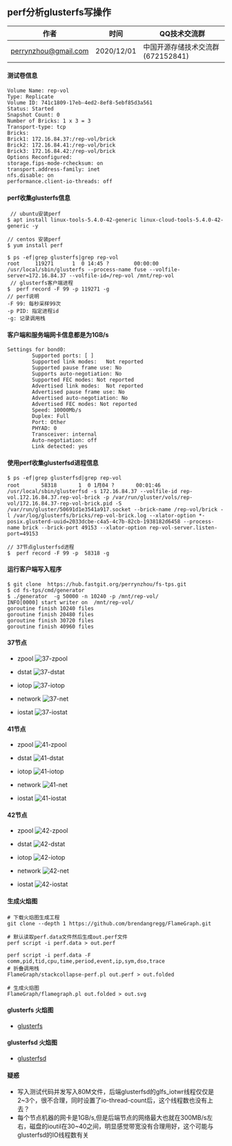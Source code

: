 ## perf分析glusterfs写操作

| 作者 | 时间 |QQ技术交流群 |
| ------ | ------ |------ |
| perrynzhou@gmail.com |2020/12/01 |中国开源存储技术交流群(672152841) |

#### 测试卷信息

  ```
  Volume Name: rep-vol
  Type: Replicate
  Volume ID: 741c1809-17eb-4ed2-8ef8-5ebf85d3a561
  Status: Started
  Snapshot Count: 0
  Number of Bricks: 1 x 3 = 3
  Transport-type: tcp
  Bricks:
  Brick1: 172.16.84.37:/rep-vol/brick
  Brick2: 172.16.84.41:/rep-vol/brick
  Brick3: 172.16.84.42:/rep-vol/brick
  Options Reconfigured:
  storage.fips-mode-rchecksum: on
  transport.address-family: inet
  nfs.disable: on
  performance.client-io-threads: off
  ```

  

#### perf收集glusterfs信息

  ```
   // ubuntu安装perf
  $ apt install linux-tools-5.4.0-42-generic linux-cloud-tools-5.4.0-42-generic -y
  
  // centos 安装perf
  $ yum install perf
  
  $ ps -ef|grep glusterfs|grep rep-vol
  root     119271      1  0 14:45 ?        00:00:00 /usr/local/sbin/glusterfs --process-name fuse --volfile-server=172.16.84.37 --volfile-id=/rep-vol /mnt/rep-vol
   // glusterfs客户端进程
  $  perf record -F 99 -p 119271 -g
  // perf说明
  -F 99: 每秒采样99次
  -p PID: 指定进程id
  -g: 记录调用栈
  
  ```

#### 客户端和服务端网卡信息都是为1GB/s

  ```
  Settings for bond0:
          Supported ports: [ ]
          Supported link modes:   Not reported
          Supported pause frame use: No
          Supports auto-negotiation: No
          Supported FEC modes: Not reported
          Advertised link modes:  Not reported
          Advertised pause frame use: No
          Advertised auto-negotiation: No
          Advertised FEC modes: Not reported
          Speed: 10000Mb/s
          Duplex: Full
          Port: Other
          PHYAD: 0
          Transceiver: internal
          Auto-negotiation: off
          Link detected: yes
  ```

  

#### 使用perf收集glusterfsd进程信息

  ```
  $ ps -ef|grep glusterfsd|grep rep-vol
  root       58318       1  0 1月04 ?       00:01:46 /usr/local/sbin/glusterfsd -s 172.16.84.37 --volfile-id rep-vol.172.16.84.37.rep-vol-brick -p /var/run/gluster/vols/rep-vol/172.16.84.37-rep-vol-brick.pid -S /var/run/gluster/50691d1e3541a917.socket --brick-name /rep-vol/brick -l /var/log/glusterfs/bricks/rep-vol-brick.log --xlator-option *-posix.glusterd-uuid=2033dcbe-c4a5-4c7b-82cb-1938182d6458 --process-name brick --brick-port 49153 --xlator-option rep-vol-server.listen-port=49153
  
  // 37节点glusterfsd进程
  $  perf record -F 99 -p  58318 -g
  
  ```

#### 运行客户端写入程序

  ```
  $ git clone  https://hub.fastgit.org/perrynzhou/fs-tps.git
  $ cd fs-tps/cmd/generator
  $ ./generator  -g 50000 -n 10240 -p /mnt/rep-vol/ 
  INFO[0000] start writer on  /mnt/rep-vol/               
  goroutine finish 10240 files
  goroutine finish 20480 files
  goroutine finish 30720 files
  goroutine finish 40960 files
  ```

#### 37节点
- zpool
![37-zpool](../../images/37-zpool.JPG)

- dstat
![37-dstat](../../images/37-dstat.JPG)

- iotop
![37-iotop](../../images/37-iotop.JPG)

- network
![37-net](../../images/37-network-bw.JPG)

- iostat
![37-iostat](../../images/37-iostat.JPG)

#### 41节点
- zpool
![41-zpool](../../images/41-zpool.JPG)

- dstat
![41-dstat](../../images/41-dstat.JPG)

- iotop
![41-iotop](../../images/41-iotop.JPG)

- network
![41-net](../../images/41-netork-bw.JPG)

- iostat
![41-iostat](../../images/41-iostat.JPG)

#### 42节点
- zpool
![42-zpool](../../images/42-zpool.JPG)

- dstat
![42-dstat](../../images/42-dstat.JPG)

- iotop
![42-iotop](../../images/42-iotop.JPG)

- network
![42-net](../../images/42-network-bw.JPG)

- iostat
![42-iostat](../../images/42-iostat.JPG)
  
#### 生成火焰图

  ```
  # 下载火焰图生成工程
  git clone --depth 1 https://github.com/brendangregg/FlameGraph.git
  
  # 默认读取perf.data文件然后生成out.perf文件
  perf script -i perf.data > out.perf
  
  perf script -i perf.data -F comm,pid,tid,cpu,time,period,event,ip,sym,dso,trace
  # 折叠调用栈
  FlameGraph/stackcollapse-perf.pl out.perf > out.folded
  
  # 生成火焰图
  FlameGraph/flamegraph.pl out.folded > out.svg
  ```
#### glusterfs 火焰图
-  [glusterfs](../../images/glusterfs.svg)
#### glusterfsd 火焰图
-  [glusterfsd](../../images/glusterfsd.svg)
  

#### 疑惑
- 写入测试代码并发写入80M文件，后端glusterfsd的glfs_iotwr线程仅仅是2~3个，很不合理，同时设置了io-thread-count后，这个线程数也没有上去？
- 每个节点机器的网卡是1GB/s,但是后端节点的网络最大也就在300MB/s左右，磁盘的ioutil在30~40之间，明显感觉带宽没有合理用好，这个可能与glusterfsd的IO线程数有关